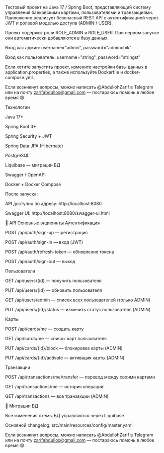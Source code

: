 Тестовый проект на Java 17 / Spring Boot, представляющий систему управления банковскими картами, пользователями и транзакциями.
Приложение реализует безопасный REST API с аутентификацией через JWT и ролевой моделью доступа (ADMIN / USER).

Проект содержит роли ROLE_ADMIN и ROLE_USER. При первом запуске они автоматически добавляются в базу данных.

Вход как админ: username="admin", password="adminchik"

Вход как пользователь: username="string", password="stringst"

Если хотите запустить проект, измените настройки базы данных в application.properties, а также используйте Dockerfile и docker-compose.yml.

Если возникнут вопросы, можно написать @AbdullohZarif в Telegram или на почту zarifabdullox@gmail.com
 — постараюсь помочь в любое время 😄.

Технологии

Java 17+

Spring Boot 3+

Spring Security + JWT

Spring Data JPA (Hibernate)

PostgreSQL

Liquibase — миграции БД

Swagger / OpenAPI

Docker + Docker Compose

После запуска:

API доступно по адресу: http://localhost:8080

Swagger UI: http://localhost:8080/swagger-ui.html

🔑 API Основные эндпоинты
Аутентификация

POST /api/auth/sign-up — регистрация

POST /api/auth/sign-in — вход (JWT)

POST /api/auth/refresh-token — обновление токена

POST /api/auth/sign-out — выход

Пользователи

GET /api/users/{id} — получить пользователя

PUT /api/users/{id} — обновить пользователя

GET /api/users/admin — список всех пользователей (только ADMIN)

PUT /api/users/{id}/status — изменить статус пользователя (ADMIN)

Карты

POST /api/cards/me — создать карту

GET /api/cards/me — список карт пользователя

PUT /api/cards/{id}/block — блокировка карты (ADMIN)

PUT /api/cards/{id}/activate — активация карты (ADMIN)

Транзакции

POST /api/transactions/me/transfer — перевод между своими картами

GET /api/transactions/me — история операций

GET /api/transactions — все транзакции (ADMIN)

🧾 Миграции БД

Все изменения схемы БД управляются через Liquibase

Основной changelog: src/main/resources/config/master.yaml

Если возникнут вопросы, можно написать @AbdullohZarif в Telegram или на почту zarifabdullox@gmail.com
 — постараюсь помочь в любое время 😄.

